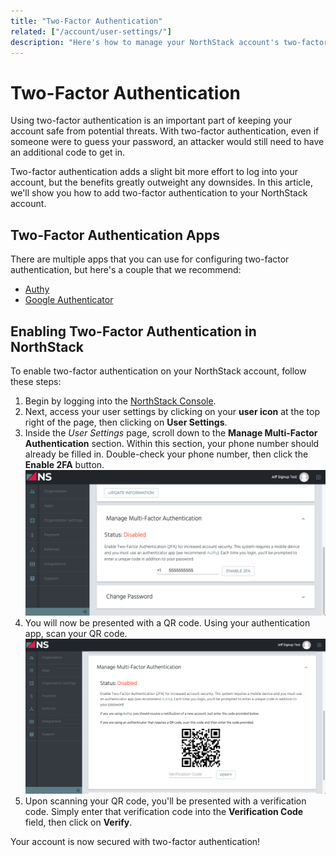 ```yaml
---
title: "Two-Factor Authentication"
related: ["/account/user-settings/"]
description: "Here's how to manage your NorthStack account's two-factor authentication methods."
---
```


# Two-Factor Authentication

Using two-factor authentication is an important part of keeping your account safe from potential threats. With two-factor authentication, even if someone were to guess your password, an attacker would still need to have an additional code to get in.

Two-factor authentication adds a slight bit more effort to log into your account, but the benefits greatly outweight any downsides. In this article, we'll show you how to add two-factor authentication to your NorthStack account.

## Two-Factor Authentication Apps

There are multiple apps that you can use for configuring two-factor authentication, but here's a couple that we recommend:

* [Authy](https://authy.com/)
* [Google Authenticator](https://support.google.com/accounts/answer/1066447)

## Enabling Two-Factor Authentication in NorthStack

To enable two-factor authentication on your NorthStack account, follow these steps:

1. Begin by logging into the [NorthStack Console](https://console.northstack.com).
2. Next, access your user settings by clicking on your **user icon** at the top right of the page, then clicking on **User Settings**.
3. Inside the *User Settings* page, scroll down to the **Manage Multi-Factor Authentication** section. Within this section, your phone number should already be filled in. Double-check your phone number, then click the **Enable 2FA** button.
   ![Two-Factor Authentication Settings Section](../../../src/images/2fa/enter-phone-number.png)
4. You will now be presented with a QR code. Using your authentication app, scan your QR code.
   ![Two-Factor Authentication Display QR Code](../../../src/images/2fa/display-qr-code.png)
5. Upon scanning your QR code, you'll be presented with a verification code. Simply enter that verification code into the **Verification Code** field, then click on **Verify**.

Your account is now secured with two-factor authentication!
